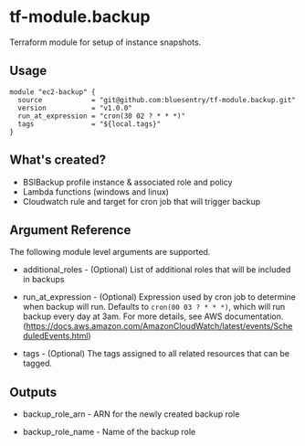 # tf-module.backup #
Terraform module for setup of instance snapshots.

## Usage ##
```hcl-terraform
module "ec2-backup" {
  source            = "git@github.com:bluesentry/tf-module.backup.git"
  version           = "v1.0.0"
  run_at_expression = "cron(30 02 ? * * *)"
  tags              = "${local.tags}"
}
```

## What's created? ##

* BSIBackup profile instance & associated role and policy
* Lambda functions (windows and linux)
* Cloudwatch rule and target for cron job that will trigger backup


## Argument Reference ##
The following module level arguments are supported.

* additional_roles - (Optional) List of additional roles that will be included in backups

* run_at_expression - (Optional) Expression used by cron job to determine when backup will run.  Defaults to ``cron(00 03 ? * * *)``, which will run backup every day at 3am.  For more details, see AWS documentation.  (https://docs.aws.amazon.com/AmazonCloudWatch/latest/events/ScheduledEvents.html)

* tags - (Optional) The tags assigned to all related resources that can be tagged.


## Outputs ##

* backup_role_arn - ARN for the newly created backup role

* backup_role_name - Name of the backup role